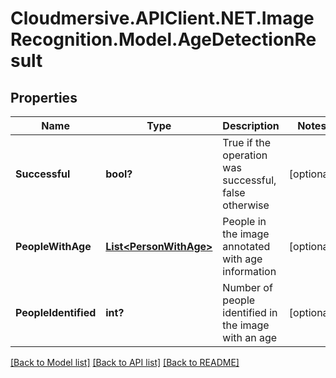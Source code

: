 # Cloudmersive.APIClient.NET.ImageRecognition.Model.AgeDetectionResult
## Properties

Name | Type | Description | Notes
------------ | ------------- | ------------- | -------------
**Successful** | **bool?** | True if the operation was successful, false otherwise | [optional] 
**PeopleWithAge** | [**List&lt;PersonWithAge&gt;**](PersonWithAge.md) | People in the image annotated with age information | [optional] 
**PeopleIdentified** | **int?** | Number of people identified in the image with an age | [optional] 

[[Back to Model list]](../README.md#documentation-for-models) [[Back to API list]](../README.md#documentation-for-api-endpoints) [[Back to README]](../README.md)

